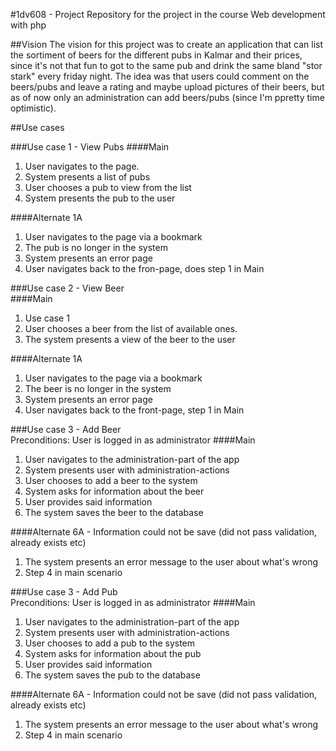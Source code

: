 #1dv608 - Project
Repository for the project in the course Web development with php

##Vision
The vision for this project was to create an application that can list the sortiment of beers for the different pubs in Kalmar and their prices, since it's not that fun to got to the same pub and drink the same bland "stor stark" every friday night.
The idea was that users could comment on the beers/pubs and leave a rating and maybe upload pictures of their beers, but as of now only an administration can add beers/pubs (since I'm ppretty time optimistic).

##Use cases

###Use case 1 - View Pubs
####Main  
1. User navigates to the page.  
2. System presents a list of pubs  
3. User chooses a pub to view from the list  
4. System presents the pub to the user

####Alternate 1A  
1. User navigates to the page via a bookmark  
2. The pub is no longer in the system  
3. System presents an error page  
4. User navigates back to the fron-page, does step 1 in Main  

###Use case 2 - View Beer  
####Main  
1. Use case 1  
2. User chooses a beer from the list of available ones.  
3. The system presents a view of the beer to the user  

####Alternate 1A  
1. User navigates to the page via a bookmark  
2. The beer is no longer in the system  
3. System presents an error page  
4. User navigates back to the front-page, step 1 in Main  

###Use case 3 - Add Beer  
Preconditions: User is logged in as administrator
####Main  
1. User navigates to the administration-part of the app  
2. System presents user with administration-actions  
3. User chooses to add a beer to the system  
4. System asks for information about the beer  
5. User provides said information  
6. The system saves the beer to the database  

####Alternate 6A  - Information could not be save (did not pass validation, already exists etc)  
1. The system presents an error message to the user about what's wrong  
2. Step 4 in main scenario  


###Use case 3 - Add Pub  
Preconditions: User is logged in as administrator
####Main  
1. User navigates to the administration-part of the app  
2. System presents user with administration-actions  
3. User chooses to add a pub to the system  
4. System asks for information about the pub  
5. User provides said information  
6. The system saves the pub to the database  

####Alternate 6A  - Information could not be save (did not pass validation, already exists etc)  
1. The system presents an error message to the user about what's wrong  
2. Step 4 in main scenario  

